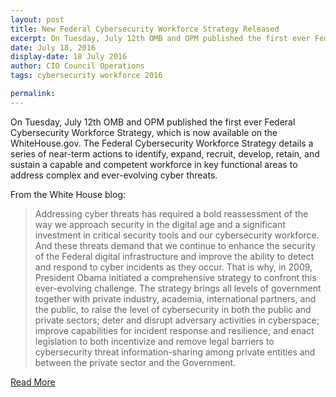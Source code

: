 ```yaml
---
layout: post
title: New Federal Cybersecurity Workforce Strategy Released
excerpt: On Tuesday, July 12th OMB and OPM published the first ever Federal Cybersecurity Workforce Strategy, which is now available on the WhiteHouse.gov.
date: July 18, 2016
display-date: 18 July 2016
author: CIO Council Operations
tags: cybersecurity workforce 2016

permalink: 
---
```

On Tuesday, July 12th OMB and OPM published the first ever Federal Cybersecurity Workforce Strategy, which is now available on the WhiteHouse.gov. The Federal Cybersecurity Workforce Strategy details a series of near-term actions to identify, expand, recruit, develop, retain, and sustain a capable and competent workforce in key functional areas to address complex and ever-evolving cyber threats.

From the White House blog:

>Addressing cyber threats has required a bold reassessment of the way we approach security in the digital age and a significant investment in critical security tools and our cybersecurity workforce. And these threats demand that we continue to enhance the security of the Federal digital infrastructure and improve the ability to detect and respond to cyber incidents as they occur. That is why, in 2009, President Obama initiated a comprehensive strategy to confront this ever-evolving challenge. The strategy brings all levels of government together with private industry, academia, international partners, and the public, to raise the level of cybersecurity in both the public and private sectors; deter and disrupt adversary activities in cyberspace; improve capabilities for incident response and resilience; and enact legislation to both incentivize and remove legal barriers to cybersecurity threat information-sharing among private entities and between the private sector and the Government.

[Read More](https://www.whitehouse.gov/blog/2016/07/12/strengthening-federal-cybersecurity-workforce)
